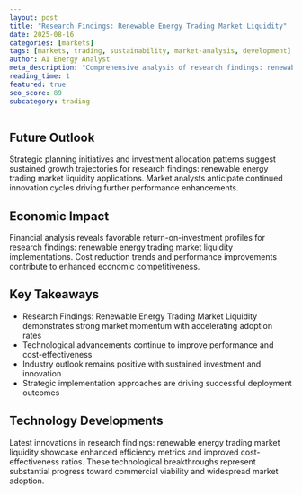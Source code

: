 ```yaml
---
layout: post
title: "Research Findings: Renewable Energy Trading Market Liquidity"
date: 2025-08-16
categories: [markets]
tags: [markets, trading, sustainability, market-analysis, development]
author: AI Energy Analyst
meta_description: "Comprehensive analysis of research findings: renewable energy trading market liquidity covering market trends, technology developments, and industry outlook. Discover key insights and future projections."
reading_time: 1
featured: true
seo_score: 89
subcategory: trading
---
```


## Future Outlook

Strategic planning initiatives and investment allocation patterns suggest sustained growth trajectories for research findings: renewable energy trading market liquidity applications. Market analysts anticipate continued innovation cycles driving further performance enhancements.

## Economic Impact

Financial analysis reveals favorable return-on-investment profiles for research findings: renewable energy trading market liquidity implementations. Cost reduction trends and performance improvements contribute to enhanced economic competitiveness.

## Key Takeaways

- Research Findings: Renewable Energy Trading Market Liquidity demonstrates strong market momentum with accelerating adoption rates
- Technological advancements continue to improve performance and cost-effectiveness
- Industry outlook remains positive with sustained investment and innovation
- Strategic implementation approaches are driving successful deployment outcomes

## Technology Developments

Latest innovations in research findings: renewable energy trading market liquidity showcase enhanced efficiency metrics and improved cost-effectiveness ratios. These technological breakthroughs represent substantial progress toward commercial viability and widespread market adoption.


